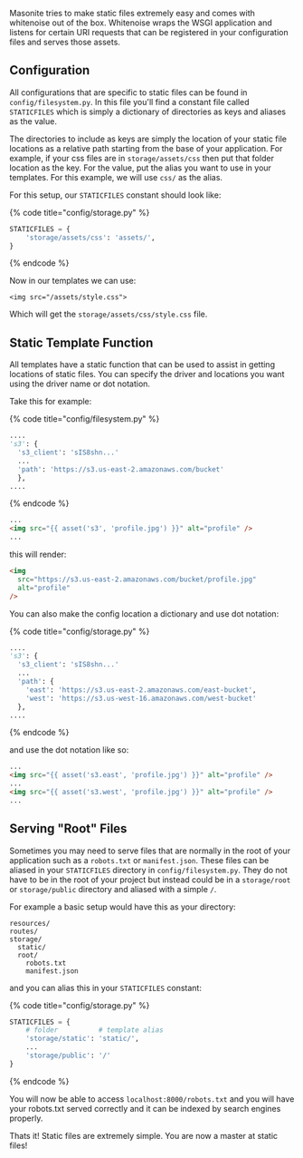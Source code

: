 Masonite tries to make static files extremely easy and comes with whitenoise out of the box. Whitenoise wraps the WSGI application and listens for certain URI requests that can be registered in your configuration files and serves those assets.

## Configuration

All configurations that are specific to static files can be found in `config/filesystem.py`. In this file you'll find a constant file called `STATICFILES` which is simply a dictionary of directories as keys and aliases as the value.

The directories to include as keys are simply the location of your static file locations as a relative path starting from the base of your application. For example, if your css files are in `storage/assets/css` then put that folder location as the key. For the value, put the alias you want to use in your templates. For this example, we will use `css/` as the alias.

For this setup, our `STATICFILES` constant should look like:

{% code title="config/storage.py" %}

```python
STATICFILES = {
    'storage/assets/css': 'assets/',
}
```

{% endcode %}

Now in our templates we can use:

```markup
<img src="/assets/style.css">
```

Which will get the `storage/assets/css/style.css` file.

## Static Template Function

All templates have a static function that can be used to assist in getting locations of static files. You can specify the driver and locations you want using the driver name or dot notation.

Take this for example:

{% code title="config/filesystem.py" %}

```python
....
's3': {
  's3_client': 'sIS8shn...'
  ...
  'path': 'https://s3.us-east-2.amazonaws.com/bucket'
  },
....
```

{% endcode %}

```html
...
<img src="{{ asset('s3', 'profile.jpg') }}" alt="profile" />
...
```

this will render:

```html
<img
  src="https://s3.us-east-2.amazonaws.com/bucket/profile.jpg"
  alt="profile"
/>
```

You can also make the config location a dictionary and use dot notation:

{% code title="config/storage.py" %}

```python
....
's3': {
  's3_client': 'sIS8shn...'
  ...
  'path': {
    'east': 'https://s3.us-east-2.amazonaws.com/east-bucket',
    'west': 'https://s3.us-west-16.amazonaws.com/west-bucket'
  },
....
```

{% endcode %}

and use the dot notation like so:

```html
...
<img src="{{ asset('s3.east', 'profile.jpg') }}" alt="profile" />
...
<img src="{{ asset('s3.west', 'profile.jpg') }}" alt="profile" />
...
```

## Serving "Root" Files

Sometimes you may need to serve files that are normally in the root of your application such as a `robots.txt` or `manifest.json`. These files can be aliased in your `STATICFILES` directory in `config/filesystem.py`. They do not have to be in the root of your project but instead could be in a `storage/root` or `storage/public` directory and aliased with a simple `/`.

For example a basic setup would have this as your directory:

```text
resources/
routes/
storage/
  static/
  root/
    robots.txt
    manifest.json
```

and you can alias this in your `STATICFILES` constant:

{% code title="config/storage.py" %}

```python
STATICFILES = {
    # folder          # template alias
    'storage/static': 'static/',
    ...
    'storage/public': '/'
}
```

{% endcode %}

You will now be able to access `localhost:8000/robots.txt` and you will have your robots.txt served correctly and it can be indexed by search engines properly.

Thats it! Static files are extremely simple. You are now a master at static files!
